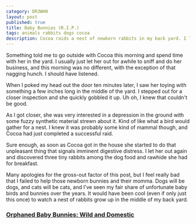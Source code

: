 ```yaml
---
category: DR3WH0
layout: post
published: true
title: Baby Bunnies (R.I.P.)
tags: animals rabbits dogs cocoa
description: Cocoa raids a nest of newborn rabbits in my back yard. I lament a missed opportunity.
---
```


Something told me to go outside with Cocoa this morning and spend time with her in the yard. I usually just let her out for awhile to sniff and do her business, and this morning was no different, with the exception of that nagging hunch. I should have listened.

When I poked my head out the door ten minutes later, I saw her toying with something a few inches long in the middle of the yard. I stepped out for a closer inspection and she quickly gobbled it up. Uh oh, I knew that couldn't be good.

As I got closer, she was very interested in a depression in the ground with some fuzzy synthetic material strewn about it. Kind of like what a bird would gather for a nest. I knew it was probably some kind of mammal though, and Cocoa had just completed a successful raid.

Sure enough, as soon as Cocoa got in the house she started to do that unpleasant thing that signals imminent digestive distress. I let her out again and discovered three tiny rabbits among the dog food and rawhide she had for breakfast. 

Many apologies for the gross-out factor of this post, but I feel really bad that I failed to help those newborn bunnies and their momma. Dogs will be dogs, and cats will be cats, and I've seen my fair share of unfortunate baby birds and bunnies over the years. It would have been cool (even if only just this once) to watch a nest of rabbits grow up in the middle of my back yard.

### [Orphaned Baby Bunnies: Wild and Domestic](http://rabbit.org/faq-orphaned-baby-bunnies/)
